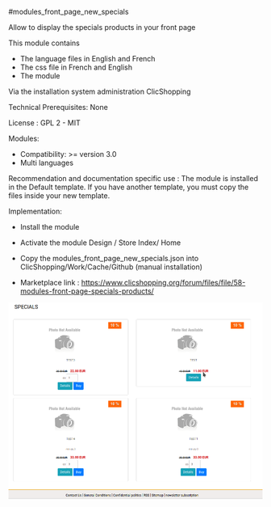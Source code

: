 #modules_front_page_new_specials

Allow to display the specials products in your front page

This module contains

- The language files in English and French
- The css file in French and English
- The module
  
Via the installation system administration ClicShopping

Technical Prerequisites: None

License : GPL 2 - MIT

Modules:

- Compatibility: >= version 3.0
- Multi languages

Recommendation and documentation specific use :
The module is installed in the Default template.
If you have another template, you must copy the files inside your new template.


Implementation:

- Install the module 
- Activate the module Design / Store Index/ Home

- Copy the modules_front_page_new_specials.json into ClicShopping/Work/Cache/Github (manual installation)

- Marketplace link : https://www.clicshopping.org/forum/files/file/58-modules-front-page-specials-products/

![image](https://github.com/ClicShoppingOfficialModulesV3/modules_front_page_new_specials/blob/master/ModuleInfosJson/image.png)

